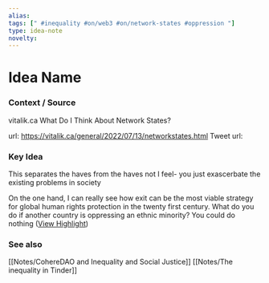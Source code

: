 ```yaml
---
alias: 
tags: [" #inequality #on/web3 #on/network-states #oppression "]
type: idea-note
novelty: 
---
```

# Idea Name

### Context / Source
vitalik.ca
What Do I Think About Network States?

url: https://vitalik.ca/general/2022/07/13/networkstates.html
Tweet url: 

### Key Idea

This separates the haves from the haves not I feel- you just exascerbate the existing problems in society

On the one hand, I can really see how exit can be the most viable strategy for global human rights protection in the twenty first century. What do you do if another country is oppressing an ethnic minority? You could do nothing ([View Highlight](https://instapaper.com/read/1522307276/20088784))

### See also
[[Notes/CohereDAO and Inequality and Social Justice]]
[[Notes/The inequality in Tinder]]